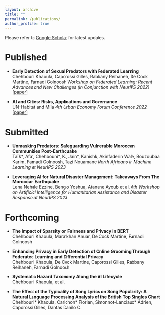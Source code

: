 ```yaml
---
layout: archive
title: ""
permalink: /publications/
author_profile: true
---
```


<!-- When adding new publications, leave two spaces at the end of every line to go to the next line! -->

Please refer to [Google Scholar](https://scholar.google.com/citations?hl=en&user=dHThNZgAAAAJ) for latest updates.



<h1> Published </h1>


* **Early Detection of Sexual Predators with Federated Learning**  
Chehbouni Khaoula, Caporossi Gilles, Rabbany Reihaneh, De Cock Martine, Farnadi Golnoosh 
_Workshop on Federated Learning: Recent Advances and New Challenges (in Conjunction with NeurIPS 2022)_  
[\[paper\]](https://openreview.net/pdf?id=M84OnT0ZvDq)


* **AI and Cities: Risks, Applications and Governance**  
UN-Habitat and Mila
_4th Urban Economy Forum Conference 2022_ 
[\[paper\]](https://unhabitat.org/ai-cities-risks-applications-and-governance)


<h1> Submitted </h1>

* **Unmasking Predators: Safeguarding Vulnerable  Moroccan Communities Post-Earthquake**  
Taïk*, Afaf, Chehbouni*, K., Jain*, Kanishk, Akinfaderin Wale, Bouzoubaa Karim, Farnadi Golnoosh, Tazi Nouamane
_North Africans in Machine Learning at NeurIPS 2023_  


* **Leveraging AI for Natural Disaster Management: Takeaways From The Moroccan Earthquake**  
Lena Nehale Ezzine, Bengio Yoshua, Atanane Ayoub et al.
_6th Workshop on Artificial Intelligence for Humanitarian Assistance and Disaster Response at NeurIPS 2023_  


<h1> Forthcoming </h1>

* **The Impact of Sparsity on Fairness and Privacy in BERT**  
Chehbouni Khaoula, Maratkhan Anuar, De Cock Martine, Farnadi Golnoosh

* **Enhancing Privacy in Early Detection of Online Grooming Through Federated Learning and Differential Privacy**  
Chehbouni Khaoula, De Cock Martine, Caporossi Gilles, Rabbany Reihaneh, Farnadi Golnoosh

* **Systematic Hazard Taxonomy Along the AI Lifecycle**  
Chehbouni Khaoula, et al.

* **The Effect of the Typicality of Song Lyrics on Song Popularity: A Natural Language Processing Analysis of the British Top Singles Chart**  
Chehbouni* Khaoula, Carichon* Florian, Simonnot-Lanciaux* Adrien, Caporossi Gilles, Dantas Danilo C. 



